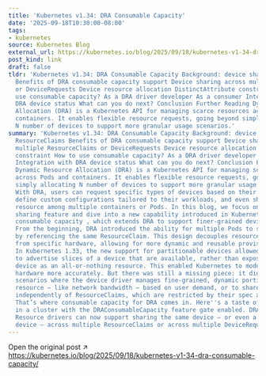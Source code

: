 ```yaml
---
title: 'Kubernetes v1.34: DRA Consumable Capacity'
date: '2025-09-18T10:30:00-08:00'
tags:
- kubernetes
source: Kubernetes Blog
external_url: https://kubernetes.io/blog/2025/09/18/kubernetes-v1-34-dra-consumable-capacity/
post_kind: link
draft: false
tldr: 'Kubernetes v1.34: DRA Consumable Capacity Background: device sharing via ResourceClaims
  Benefits of DRA consumable capacity support Device sharing across multiple ResourceClaims
  or DeviceRequests Device resource allocation DistinctAttribute constraint How to
  use consumable capacity? As a DRA driver developer As a consumer Integration with
  DRA device status What can you do next? Conclusion Further Reading Dynamic Resource
  Allocation (DRA) is a Kubernetes API for managing scarce resources across Pods and
  containers. It enables flexible resource requests, going beyond simply allocating
  N number of devices to support more granular usage scenarios.'
summary: 'Kubernetes v1.34: DRA Consumable Capacity Background: device sharing via
  ResourceClaims Benefits of DRA consumable capacity support Device sharing across
  multiple ResourceClaims or DeviceRequests Device resource allocation DistinctAttribute
  constraint How to use consumable capacity? As a DRA driver developer As a consumer
  Integration with DRA device status What can you do next? Conclusion Further Reading
  Dynamic Resource Allocation (DRA) is a Kubernetes API for managing scarce resources
  across Pods and containers. It enables flexible resource requests, going beyond
  simply allocating N number of devices to support more granular usage scenarios.
  With DRA, users can request specific types of devices based on their attributes,
  define custom configurations tailored to their workloads, and even share the same
  resource among multiple containers or Pods. In this blog, we focus on the device
  sharing feature and dive into a new capability introduced in Kubernetes 1.34: DRA
  consumable capacity , which extends DRA to support finer-grained device sharing.
  From the beginning, DRA introduced the ability for multiple Pods to share a device
  by referencing the same ResourceClaim. This design decouples resource allocation
  from specific hardware, allowing for more dynamic and reusable provisioning of devices.
  In Kubernetes 1.33, the new support for partitionable devices allowed resource drivers
  to advertise slices of a device that are available, rather than exposing the entire
  device as an all-or-nothing resource. This enabled Kubernetes to model shareable
  hardware more accurately. But there was still a missing piece: it didn''t yet support
  scenarios where the device driver manages fine-grained, dynamic portions of a device
  resource — like network bandwidth — based on user demand, or to share those resources
  independently of ResourceClaims, which are restricted by their spec and namespace.
  That’s where consumable capacity for DRA comes in. Here''s a taste of what you get
  in a cluster with the DRAConsumableCapacity feature gate enabled. DRAConsumableCapacity
  Resource drivers can now support sharing the same device — or even a slice of a
  device — across multiple ResourceClaims or across multiple DeviceRequests.'
---
```

Open the original post ↗ https://kubernetes.io/blog/2025/09/18/kubernetes-v1-34-dra-consumable-capacity/
